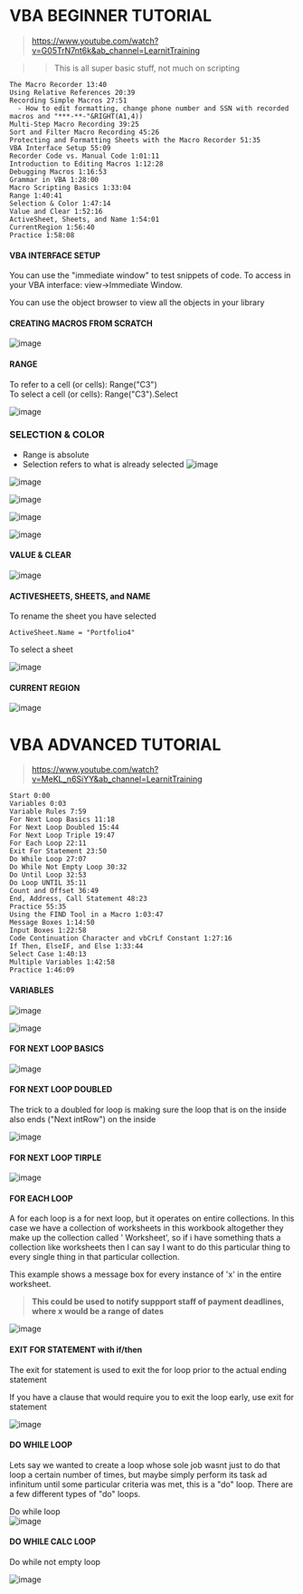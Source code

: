 # VBA BEGINNER TUTORIAL 
>https://www.youtube.com/watch?v=G05TrN7nt6k&ab_channel=LearnitTraining

>> This is all super basic stuff, not much on scripting 
```
The Macro Recorder 13:40
Using Relative References 20:39
Recording Simple Macros 27:51
  - How to edit formatting, change phone number and SSN with recorded macros and "***-**-"&RIGHT(A1,4))
Multi-Step Macro Recording 39:25
Sort and Filter Macro Recording 45:26
Protecting and Formatting Sheets with the Macro Recorder 51:35
VBA Interface Setup 55:09
Recorder Code vs. Manual Code 1:01:11
Introduction to Editing Macros 1:12:28
Debugging Macros 1:16:53
Grammar in VBA 1:28:00
Macro Scripting Basics 1:33:04
Range 1:40:41
Selection & Color 1:47:14
Value and Clear 1:52:16
ActiveSheet, Sheets, and Name 1:54:01
CurrentRegion 1:56:40
Practice 1:58:08
```

#### VBA INTERFACE SETUP


You can use the "immediate window" to test snippets of code. To access in your VBA interface: view->Immediate Window. </br>

You can use the object browser to view all the objects in your library

#### CREATING MACROS FROM SCRATCH 
![image](https://user-images.githubusercontent.com/48422525/155425467-c4347d48-2c8e-41fe-b6ee-1de3edab6419.png)

#### RANGE
To refer to a cell (or cells): Range("C3") </br>
To select a cell (or cells): Range("C3").Select 

![image](https://user-images.githubusercontent.com/48422525/155425754-45c0b459-0f59-412e-bad8-3d674af002ea.png)

### SELECTION & COLOR 
* Range is absolute 
* Selection refers to what is already selected 
![image](https://user-images.githubusercontent.com/48422525/155426630-d1a29a55-efc6-4572-83aa-0b43ba0c5246.png)

![image](https://user-images.githubusercontent.com/48422525/155426651-322ff339-f71c-4cdf-b9a4-58940907a031.png)

![image](https://user-images.githubusercontent.com/48422525/155426756-dacab842-6bb7-41b4-8cef-98abcf3f657a.png)

![image](https://user-images.githubusercontent.com/48422525/155426783-4df921b2-b9e0-4ec3-a133-b27ca86aceac.png)

![image](https://user-images.githubusercontent.com/48422525/155426874-df33deb7-aee7-43ff-8683-64e7a056eabb.png)

#### VALUE & CLEAR

![image](https://user-images.githubusercontent.com/48422525/155427191-1b1f6dc5-5a53-4c46-81a1-8a6b2353b548.png)

#### ACTIVESHEETS, SHEETS, and NAME
To rename the sheet you have selected 
```
ActiveSheet.Name = "Portfolio4"
```
To select a sheet 

![image](https://user-images.githubusercontent.com/48422525/155427405-3e687b23-3687-4f00-9701-fbc935104d27.png)


#### CURRENT REGION 
![image](https://user-images.githubusercontent.com/48422525/155427670-e2e2d602-397a-4eaf-a727-50d0ee736522.png)



# VBA ADVANCED TUTORIAL 
> https://www.youtube.com/watch?v=MeKL_n6SiYY&ab_channel=LearnitTraining
```
Start 0:00
Variables 0:03
Variable Rules 7:59
For Next Loop Basics 11:18
For Next Loop Doubled 15:44
For Next Loop Triple 19:47
For Each Loop 22:11
Exit For Statement 23:50
Do While Loop 27:07
Do While Not Empty Loop 30:32
Do Until Loop 32:53
Do Loop UNTIL 35:11
Count and Offset 36:49
End, Address, Call Statement 48:23
Practice 55:35
Using the FIND Tool in a Macro 1:03:47
Message Boxes 1:14:50
Input Boxes 1:22:58
Code Continuation Character and vbCrLf Constant 1:27:16
If Then, ElseIF, and Else 1:33:44
Select Case 1:40:13
Multiple Variables 1:42:58
Practice 1:46:09
```
#### VARIABLES
![image](https://user-images.githubusercontent.com/48422525/155521787-c5f3eba7-8d76-412e-a793-0d00d76e4b5f.png)


![image](https://user-images.githubusercontent.com/48422525/155522171-19922afe-c24b-4e82-b2e6-c180fd4c2f77.png)

#### FOR NEXT LOOP BASICS

![image](https://user-images.githubusercontent.com/48422525/155529552-62eb7024-098d-4795-8aee-a9d702923255.png)

#### FOR NEXT LOOP DOUBLED
The trick to a doubled for loop is making sure the loop that is on the inside also ends ("Next intRow") on the inside

![image](https://user-images.githubusercontent.com/48422525/155530728-08a9fff5-1178-4972-9d7d-292732469842.png)


#### FOR NEXT LOOP TIRPLE
![image](https://user-images.githubusercontent.com/48422525/155531494-792d9f09-f2b4-4465-ad6b-2f906b9d98cc.png)


#### FOR EACH LOOP
A for each loop is a for next loop, but it operates on entire collections. In this case we have a collection of worksheets in this workbook altogether they make up the collection called ' Worksheet', so if i have something thats a collection like worksheets then I can say I want to do this particular thing to every single thing in that particular collection.

This example shows a message box for every instance of 'x' in the entire worksheet. 
> **This could be used to notify suppport staff of payment deadlines, where x would be a range of dates** 

![image](https://user-images.githubusercontent.com/48422525/155536192-4709bcef-0b5b-4276-8269-c7a58fd0e2d5.png)

#### EXIT FOR STATEMENT with if/then
The exit for statement is used to exit the for loop prior to the actual ending statement 

If you have a clause that would require you to exit the loop early, use exit for statement

![image](https://user-images.githubusercontent.com/48422525/155537358-6e97d59f-c90b-4500-87a3-042d1b3bcfc1.png)


#### DO WHILE LOOP 
Lets say we wanted to create a loop whose sole job wasnt just to do that loop a certain number of times, but maybe simply perform its task ad infinitum until some particular criteria was met, this is a "do" loop. There are a few different types of "do" loops. 

Do while loop  
![image](https://user-images.githubusercontent.com/48422525/155538976-b5365afc-3e0b-4df9-b861-7c6445e9f821.png)

#### DO WHILE CALC LOOP 
Do while not empty loop 

![image](https://user-images.githubusercontent.com/48422525/155540169-eae4cf9a-44fb-447f-9975-c642df72e491.png)



